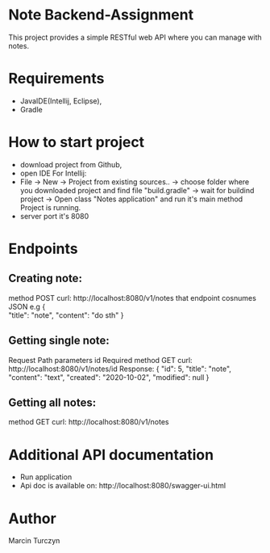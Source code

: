 # Note Backend-Assignment
This project provides a simple RESTful web API where you can manage with notes.
# Requirements
- JavaIDE(Intellij, Eclipse),
- Gradle
# How to start project
- download project from Github,
- open IDE
 For Intellij:
- File -> New -> Project from existing sources.. -> choose folder where you downloaded project and find file "build.gradle"
  -> wait for buildind project -> Open class "Notes application" and run it's main method
  Project is running.
 - server port it's 8080
# Endpoints
## Creating note:
method POST curl: http://localhost:8080/v1/notes that endpoint cosnumes JSON e.g
{	
	"title": "note",
	"content": "do sth"
}

## Getting single note:
Request
Path parameters
id Required
method GET curl: http://localhost:8080/v1/notes/id
Response:
{
    "id": 5,
    "title": "note",
    "content": "text",
    "created": "2020-10-02",
    "modified": null
}


## Getting all notes:
method GET curl: http://localhost:8080/v1/notes







# Additional API documentation
- Run application
- Api doc is available on: http://localhost:8080/swagger-ui.html
# Author
Marcin Turczyn
  

